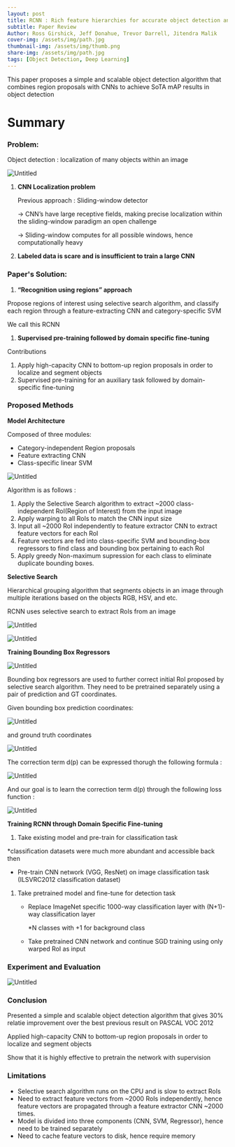 ```yaml
---
layout: post
title: RCNN : Rich feature hierarchies for accurate object detection and semantic segmentation
subtitle: Paper Review
Author: Ross Girshick, Jeff Donahue, Trevor Darrell, Jitendra Malik
cover-img: /assets/img/path.jpg
thumbnail-img: /assets/img/thumb.png
share-img: /assets/img/path.jpg
tags: [Object Detection, Deep Learning]
---
```


This paper proposes a simple and scalable object detection algorithm that combines region proposals with CNNs to achieve SoTA mAP results in object detection

# Summary

### Problem:

Object detection : localization of many objects within an image

![Untitled](2021-01-25-RCNN/Untitled.png)

1. **CNN Localization problem**
    
    Previous approach : Sliding-window detector
    
    → CNN’s have large receptive fields, making precise localization within the sliding-window paradigm an open challenge
    
    → Sliding-window computes for all possible windows, hence computationally heavy
    
2. **Labeled data is scare and is insufficient to train a large CNN**

### Paper's **Solution:**

1. **“Recognition using regions” approach**

Propose regions of interest using selective search algorithm, and classify each region through a feature-extracting CNN and category-specific SVM

We call this RCNN

1. **Supervised pre-training followed by domain specific fine-tuning**

Contributions

1. Apply high-capacity CNN to bottom-up region proposals in order to localize and segment objects
2. Supervised pre-training for an auxiliary task followed by domain-specific fine-tuning

### Proposed Methods

**Model Architecture**

Composed of three modules:

- Category-independent Region proposals
- Feature extracting CNN
- Class-specific linear SVM

![Untitled](2021-01-25-RCNN/Untitled1.png)

Algorithm is as follows :

1. Apply the Selective Search algorithm to extract ~2000 class-independent RoI(Region of Interest) from the input image
2. Apply warping to all RoIs to match the CNN input size
3. Input all ~2000 RoI independently to feature extractor CNN to extract feature vectors for each RoI
4. Feature vectors are fed into class-specific SVM and bounding-box regressors to find class and bounding box pertaining to each RoI
5. Apply greedy Non-maximum supression for each class to eliminate duplicate bounding boxes.

**Selective Search**

Hierarchical grouping algorithm that segments objects in an image through multiple iterations based on the objects RGB, HSV, and etc. 

RCNN uses selective search to extract RoIs from an image

![Untitled](2021-01-25-RCNN/Untitled2.png)

![Untitled](2021-01-25-RCNN/Untitled3.png)

**Training Bounding Box Regressors**

![Untitled](2021-01-25-RCNN/Untitled4.png)

Bounding box regressors are used to further correct initial RoI proposed by selective search algorithm. They need to be pretrained separately using a pair of prediction and GT coordinates.

Given bounding box prediction coordinates:

![Untitled](2021-01-25-RCNN/Untitled5.png)

and ground truth coordinates

![Untitled](2021-01-25-RCNN/Untitled6.png)

The correction term d(p) can be expressed thorugh the following formula : 

![Untitled](2021-01-25-RCNN/Untitled7.png)

And our goal is to learn the correction term d(p) through the following loss function :

![Untitled](2021-01-25-RCNN/Untitled8.png)

**Training RCNN through Domain Specific Fine-tuning** 

1. Take existing model and pre-train for classification task

*classification datasets were much more abundant and accessible back then

- Pre-train CNN network (VGG, ResNet) on image classification task (ILSVRC2012 classification dataset)
1. Take pretrained model and fine-tune for detection task
    - Replace ImageNet specific 1000-way classification layer with (N+1)-way classification layer
        
        *N classes with +1 for background class
        
    - Take pretrained CNN network and continue SGD training using only warped RoI as input

### Experiment and Evaluation

![Untitled](2021-01-25-RCNN/Untitled9.png)

### Conclusion

Presented a simple and scalable object detection algorithm that gives 30% relatie improvement over the best previous result on PASCAL VOC 2012

Applied high-capacity  CNN to bottom-up region proposals in order to localize and segment objects

Show that it is highly effective to pretrain the network with supervision

### Limitations

- Selective search algorithm runs on the CPU and is slow to extract RoIs
- Need to extract feature vectors from ~2000 RoIs independently, hence feature vectors are propagated through a feature extractor CNN ~2000 times.
- Model is divided into three components (CNN, SVM, Regressor), hence need to be trained separately
- Need to cache feature vectors to disk, hence require memory
